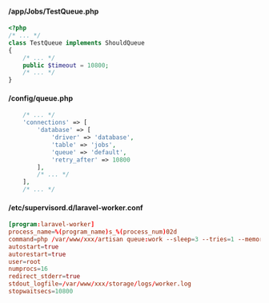 #### /app/Jobs/TestQueue.php
```php
<?php
/* ... */
class TestQueue implements ShouldQueue
{
    /* ... */
    public $timeout = 10800;
    /* ... */
}
```

#### /config/queue.php
```php
	/* ... */
	'connections' => [
  		'database' => [
    		'driver' => 'database',
    		'table' => 'jobs',
    		'queue' => 'default',
    		'retry_after' => 10800
  		],
  		/* ... */
  	],
  	/* ... */
  ```
  
#### /etc/supervisord.d/laravel-worker.conf
```conf
[program:laravel-worker]
process_name=%(program_name)s_%(process_num)02d
command=php /var/www/xxx/artisan queue:work --sleep=3 --tries=1 --memory=768 --timeout=10800
autostart=true
autorestart=true
user=root
numprocs=16
redirect_stderr=true
stdout_logfile=/var/www/xxx/storage/logs/worker.log
stopwaitsecs=10800
```